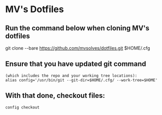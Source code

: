 # MV's Dotfiles

## Run the command below when cloning MV's dotfiles
git clone --bare https://github.com/mvsolves/dotfiles.git $HOME/.cfg

## Ensure that you have updated git command
	(which includes the repo and your working tree locations):
	alias config='/usr/bin/git --git-dir=$HOME/.cfg/ --work-tree=$HOME'

## With that done, checkout files:
	config checkout

